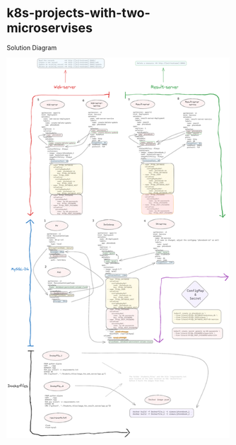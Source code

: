 # k8s-projects-with-two-microservises

Solution Diagram

![diagram](Kubernetes-Microservice-Phonebook.png)


